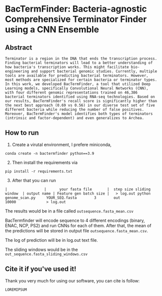 # BacTermFinder: Bacteria-agnostic Comprehensive Terminator Finder using a CNN Ensemble

## Abstract 
    Terminator is a region in the DNA that ends the transcription process. Finding bacterial terminators will lead to a better understanding of how bacteria's transcription works. This might facilitate bio-engineering and support bacterial genomic studies. Currently, multiple tools are available for predicting bacterial terminators. However, most methods are specialized for certain bacteria or terminator types. In this work, we developed BacTermFinder, a tool that utilized Deep Learning models, specifically Convolutional Neural Networks (CNN), with four different genomic representations trained on 46,386 bacterial terminators identified using RNA-seq technologies. Based on our results, BacTermFinder's recall score is significantly higher than the next best approach (0.69 vs 0.56) in our diverse test set of five different bacteria while reducing the number of false positives. Moreover, BacTermFinder's model identifies both types of terminators (intrinsic and factor-dependent) and even generalizes to Archea. 

## How to run 
1. Create a virutal environment, I prefere miniconda,

`conda create -n bactermfinder python==3.9`

2. Then install the requirements via 

`pip install -r requirements.txt`

3. After that you can run 

`|        	       |      your fasta file       |  step size sliding window  | output name | Feature gen batch size |   > log.out
python genome_scan.py     YOUR_SEQ.fasta        3 		 out              10000              > log.out`

The results would be in a file called `outsequence.fasta_mean.csv`

BacTermfinder will encode sequence to 4 different encodings (binary, ENAC, NCP, PS2) and run CNNs for each of them. After that, the mean of the predictions will be stored in output file  `outsequence.fasta_mean.csv`.

The log of prediction will be in log.out text file. 

The sliding windows would be in the `out_sequence.fasta_sliding_windows.csv`

## Cite it if you've used it!
Thank you very much for using our software, you can cite is follow: 

`LOREMIPSUM`